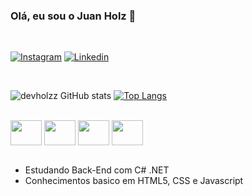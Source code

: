 ### Olá, eu sou o Juan Holz 👋

<br />

[![Instagram](https://img.shields.io/badge/Instagram-E4405F?style=for-the-badge&logo=instagram&logoColor=white)](https://www.instagram.com/holzjuan/) 
[![Linkedin](https://img.shields.io/badge/LinkedIn-0077B5?style=for-the-badge&logo=linkedin&logoColor=white)](www.linkedin.com/in/holzjuan/)

<br />

![devholzz GitHub stats](https://github-readme-stats.vercel.app/api?username=holzjuan&show_icons=true&theme=onedark)
[![Top Langs](https://github-readme-stats.vercel.app/api/top-langs/?username=holzjuan&layout=pie)](https://github.com/holzjuan)

<br />

<div styles="display: inline_block">
    <img align="center" width="50px" height="40px" src="https://cdn.jsdelivr.net/gh/devicons/devicon/icons/csharp/csharp-original.svg" />
    <img align="center" width="50px" height="40px" src="https://cdn.jsdelivr.net/gh/devicons/devicon/icons/html5/html5-plain-wordmark.svg" />
    <img align="center" width="50px" height="40px" src="https://cdn.jsdelivr.net/gh/devicons/devicon/icons/css3/css3-plain-wordmark.svg" />
    <img align="center" width="50px" height="40px" src="https://cdn.jsdelivr.net/gh/devicons/devicon/icons/javascript/javascript-plain.svg" />
</div>

<br />

- Estudando Back-End com C# .NET
- Conhecimentos basico em HTML5, CSS e Javascript
